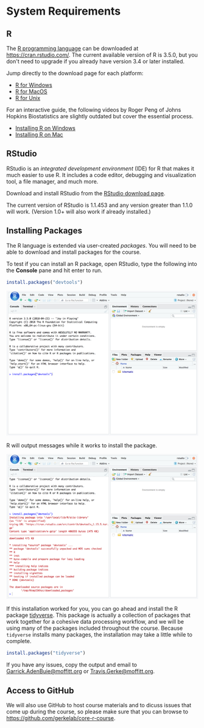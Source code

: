 System Requirements
================

## R

The [R programming language](https://www.r-project.org/) can be
downloaded at <https://cran.rstudio.com/>. The current available version
of R is 3.5.0, but you don't need to upgrade if you already have version 
3.4 or later installed.

Jump directly to the download page for each platform:

  - [R for Windows](https://cran.rstudio.com/bin/windows/base/)
  - [R for MacOS](https://cran.rstudio.com/bin/macosx/)
  - [R for Unix](https://cran.rstudio.com/bin/linux/)

For an interactive guide, the following videos by Roger Peng of Johns
Hopkins Biostatistics are slightly outdated but cover the essential
process.

  - [Installing R on Windows](https://youtu.be/watch?v=mfGFv-iB724)
  - [Installing R on Mac](http://youtu.be/Icawuhf0Yqo)

## RStudio

RStudio is an *integrated development environment* (IDE) for R that
makes it much easier to use R. It includes a code editor, debugging and
visualization tool, a file manager, and much more.

Download and install RStudio from the [RStudio download
page](https://www.rstudio.com/products/rstudio/download/#download).

The current version of RStudio is 1.1.453 and any version greater than
1.1.0 will work. (Version 1.0+ will also work if already installed.)

## Installing Packages

The R language is extended via user-created *packages*. You will need to
be able to download and install packages for the course.

To test if you can install an R package, open RStudio, type the
following into the **Console** pane and hit enter to run.

``` r
install.packages("devtools")
```

![Installing a package from the RStudio Console.](images/install-devtools-rstudio-1.png)

R will output messages while it works to install the package.

![The package has installed.](images/install-devtools-rstudio-2.png)

If this installation worked for you, you can go ahead and install the R package [tidyverse](https://tidyverse.org).
This package is actually a collection of packages that work together for a cohesive data processing workflow, and we will be using many of the packages included throughout the course.
Because `tidyverse` installs many packages, the installation may take a little while to complete.

```r
install.packages("tidyverse")
```

If you have any issues, copy the output and email to
<Garrick.AdenBuie@moffitt.org> or <Travis.Gerke@moffitt.org>.

## Access to GitHub

We will also use GitHub to host course materials and to dicuss issues
that come up during the course, so please make sure that you can browse
to <https://github.com/gerkelab/core-r-course>.
